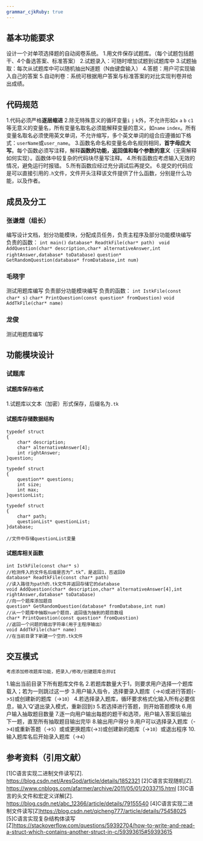 ```yaml
---
grammar_cjkRuby: true
---
```

## 基本功能要求
设计一个对单项选择题的自动阅卷系统。
1.用文件保存试题库。（每个试题包括题干、4个备选答案、标准答案）
2.试题录入：可随时增加试题到试题库中
3.试题抽取：每次从试题库中可以随机抽出N道题（N由键盘输入）
4.答题：用户可实现输入自己的答案
5.自动判卷：系统可根据用户答案与标准答案的对比实现判卷并给出成绩。

## 代码规范  
1.代码必须严格**逐层缩进**
2.除无特殊意义的循环变量`i` `j` `k`外，不允许形如`x` `a` `b` `c1`等无意义的变量名，所有变量名取名必须能解释变量的意义，如`name` `index`。所有变量名取名必须使用英文单词，不允许缩写，多个英文单词的组合应遵循如下格式：`userName`或`user_name`。
3.函数名命名和变量名命名规则相同，**首字母应大写**。每个函数必须写注释，解释**函数的功能，返回值和每个参数的意义**（无需解释如何实现）。函数体中较复杂的代码块尽量写注释。
4.所有函数应考虑输入无效的情况，避免运行时报错。
5.所有函数应经过充分调试后再提交。
6.提交的代码应是可以直接引用的`.h`文件，文件开头注释该文件提供了什么函数，分别是什么功能，以及作者。
## 成员及分工
### 张谦煜（组长）
编写设计文档，划分功能模块，分配成员任务，负责主程序及部分功能模块编写
负责的函数：
`int main()`
`database* ReadtkFile(char* path) `
`void AddQuestion(char* description,char* alternativeAnswer,int rightAnswer,database* toDatabase)`
`question* GetRandomQuestion(database* fromDatabase,int num)`
### 毛晓宇
测试用题库编写
负责部分功能模块编写
负责的函数：
`int IstkFile(const char* s)`
`char* PrintQuestion(const question* fromQuestion)`
`void AddTkFile(char* name)`
### 龙俊
测试用题库编写

## 功能模块设计
### 试题库
#### 试题库保存格式
1.试题库以文本（加密）形式保存，后缀名为`.tk`
#### 试题库存储数据结构
```
typedef struct 
{
    char* description;
    char* alternativeAnswer[4];
    int rightAnswer;
}question;

typedef struct 
{
    question** questions;
    int size;
    int max;
}questionList;

typedef struct 
{
    char* path;
    questionList* questionList;
}database;

//文件中存储questionList变量
```
#### 试题库相关函数
```
int IstkFile(const char* s)
//检测传入的文件名后缀是否为“.tk”，是返回1，否返回0
database* ReadtkFile(const char* path) 
//读入路径为path的.tk文件并返回存储它的database
void AddQuestion(char* description,char* alternativeAnswer[4],int rightAnswer,database* toDatabase)
//向一个题库添加题目
question* GetRandomQuestion(database* fromDatabase,int num)
//从一个题库中抽取num个题目，返回值为抽到的题目数组
char* PrintQuestion(const question* fromQuestion)
//返回一个问题的输出字符串(用于主程序输出）
void AddTkFile(char* name)
//在当前目录下新建一个空的.tk文件
```


## 交互模式
```
考虑添加修改题库功能，把录入/修改/创建题库合并UI
```
1.输出当前目录下所有题库文件名
2.若题库数量大于1，则要求用户选择一个题库载入；若为一则跳过这一步
3.用户输入指令，选择要录入题库（->`4`)或进行答题(->`5`)或创建新的题库（->`10`）
4.若选择录入题库，循环要求格式化输入所有必要信息，输入‘Q’退出录入模式，重新回到`3`
5.若选择进行答题，则开始答题模块
6.用户输入抽取题目数量
7.逐一向用户输出每题的题干和选项，用户输入答案后输出下一题，直至所有抽取题目输出完毕
8.输出用户得分
9.用户可以选择录入题库（->`4`)或重新答题（->`5`）或或更换题库(->`3`)或创建新的题库（->`10`）或退出程序
10.输入题库名后开始录入题库（->`4`）
## 参考资料（引用文献）
[1]C语言实现二进制文件读写[Z]. https://blog.csdn.net/AresGod/article/details/1852321
[2]C语言实现随机[Z]. https://www.cnblogs.com/afarmer/archive/2011/05/01/2033715.html
[3]C语言的头文件和宏定义详解[Z]. https://blog.csdn.net/abc_12366/article/details/79155540
[4]C语言实现二进制文件读写[Z]https://blog.csdn.net/qicheng777/article/details/75458025
[5]C语言实现复杂结构体读写[Z]https://stackoverflow.com/questions/59392704/how-to-write-and-read-a-struct-which-contains-another-struct-in-c/59393615#59393615